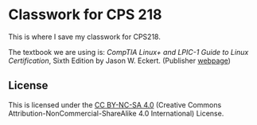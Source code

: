 # Classwork for CPS 218
This is where I save my classwork for CPS218.

The textbook we are using is:
*CompTIA Linux+ and LPIC-1 Guide to Linux Certification*, Sixth Edition by
Jason W. Eckert.  (Publisher [webpage](https://faculty.cengage.com/works/9798214000800))

## License
This is licensed under the [CC BY-NC-SA 4.0](https://creativecommons.org/licenses/by-nc-sa/4.0/legalcode.en)
(Creative Commons Attribution-NonCommercial-ShareAlike 4.0 International)
License.
